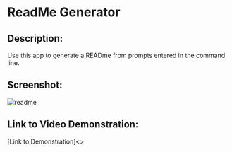 # ReadMe Generator

## Description:
Use this app to generate a READme from prompts entered in the command line.


## Screenshot:
![readme](https://user-images.githubusercontent.com/65084173/88489160-4c284280-cf58-11ea-8f48-62a50c945e4f.png)



## Link to Video Demonstration:
[Link to Demonstration]<>
